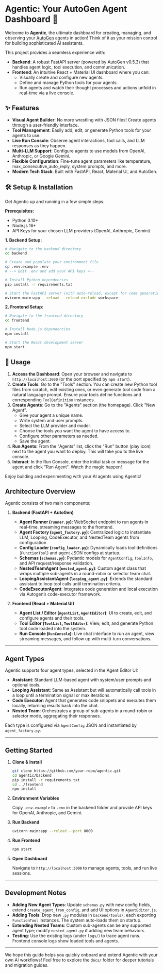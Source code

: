 # Agentic: Your AutoGen Agent Dashboard 🚀

Welcome to **Agentic**, the ultimate dashboard for creating, managing, and observing your [AutoGen](https://microsoft.github.io/autogen/) agents in action! Think of it as your mission control for building sophisticated AI assistants.

This project provides a seamless experience with:

- **Backend**: A robust FastAPI server (powered by AutoGen v0.5.3) that handles agent logic, tool execution, and communication.
- **Frontend**: An intuitive React + Material UI dashboard where you can:
    - Visually create and configure new agents.
    - Define and manage Python tools for your agents.
    - Run agents and watch their thought processes and actions unfold in real-time via a live console.

## ✨ Features

*   **Visual Agent Builder**: No more wrestling with JSON files! Create agents through a user-friendly interface.
*   **Tool Management**: Easily add, edit, or generate Python tools for your agents to use.
*   **Live Run Console**: Observe agent interactions, tool calls, and LLM responses as they happen.
*   **Multi-LLM Support**: Configure agents to use models from OpenAI, Anthropic, or Google Gemini.
*   **Flexible Configuration**: Fine-tune agent parameters like temperature, max_consecutive_auto_reply, system prompts, and more.
*   **Modern Tech Stack**: Built with FastAPI, React, Material UI, and AutoGen.

## 🛠️ Setup & Installation

Get Agentic up and running in a few simple steps.

**Prerequisites:**

*   Python 3.10+
*   Node.js 16+
*   API Keys for your chosen LLM providers (OpenAI, Anthropic, Gemini)

**1. Backend Setup:**

```bash
# Navigate to the backend directory
cd backend

# Create and populate your environment file
cp .env.example .env
# --> Edit .env and add your API keys <--

# Install Python dependencies
pip install -r requirements.txt

# Start the FastAPI server (with auto-reload, except for code generations)
uvicorn main:app --reload --reload-exclude workspace
```

**2. Frontend Setup:**

```bash
# Navigate to the frontend directory
cd frontend

# Install Node.js dependencies
npm install

# Start the React development server
npm start
```

## 🚀 Usage

1.  **Access the Dashboard**: Open your browser and navigate to `http://localhost:3000` (or the port specified by `npm start`).
2.  **Create Tools**: Go to the "Tools" section. You can create new Python tool files from scratch, edit existing ones, or even generate tool code from a natural language prompt. Ensure your tools define functions and corresponding `ToolDefinition` instances.
3.  **Create Agents**: Go to the "Agents" section (the homepage). Click "New Agent".
    *   Give your agent a unique name.
    *   Write system and user prompts.
    *   Select the LLM provider and model.
    *   Choose the tools you want the agent to have access to.
    *   Configure other parameters as needed.
    *   Save the agent.
4.  **Run Agents**: From the "Agents" list, click the "Run" button (play icon) next to the agent you want to deploy. This will take you to the live console.
5.  **Interact**: In the Run Console, enter the initial task or message for the agent and click "Run Agent". Watch the magic happen!

Enjoy building and experimenting with your AI agents using Agentic!

## Architecture Overview

Agentic consists of two main components:

1. **Backend (FastAPI + AutoGen)**
   - **Agent Runner (`runner.py`)**: WebSocket endpoint to run agents in real-time, streaming messages to the frontend.
   - **Agent Factory (`agent_factory.py`)**: Centralized logic to instantiate LLM, Looping, CodeExecutor, and NestedTeam agents from configuration.
   - **Config Loader (`config_loader.py`)**: Dynamically loads tool definitions (`FunctionTool`) and agent JSON configs at startup.
   - **Schemas (`schemas.py`)**: Pydantic models for `AgentConfig`, `ToolInfo`, and API request/response validation.
   - **NestedTeamAgent (`nested_agent.py`)**: Custom agent class that wraps multiple sub-agents in a round-robin or selector team chat.
   - **LoopingAssistantAgent (`looping_agent.py`)**: Extends the standard assistant to loop tool calls until termination criteria.
   - **CodeExecutorAgent**: Integrates code generation and local execution via Autogen’s code-executor framework.

2. **Frontend (React + Material UI)**
   - **Agent List / Editor (`AgentList`, `AgentEditor`)**: UI to create, edit, and configure agents and their tools.
   - **Tool Editor (`ToolList`, `ToolEditor`)**: View, edit, and generate Python tool code loaded into the system.
   - **Run Console (`RunConsole`)**: Live chat interface to run an agent, view streaming messages, and follow up with multi-turn conversations.

---

## Agent Types

Agentic supports four agent types, selected in the Agent Editor UI:

- **Assistant**: Standard LLM-based agent with system/user prompts and optional tools.
- **Looping Assistant**: Same as Assistant but will automatically call tools in a loop until a termination signal or max iterations.
- **Code Executor**: Agent that generates code snippets and executes them locally, returning results back into the chat.
- **Nested Team**: Orchestrates a group of sub-agents in a round-robin or selector mode, aggregating their responses.

Each type is configured via `AgentConfig` JSON and instantiated by `agent_factory.py`.

---

## Getting Started

1. **Clone & Install**

   ```bash
   git clone https://github.com/your-repo/agentic.git
   cd agentic/backend
   pip install -r requirements.txt
   cd ../frontend
   npm install
   ```

2. **Environment Variables**

   Copy `.env.example` to `.env` in the backend folder and provide API keys for OpenAI, Anthropic, and Gemini.

3. **Run Backend**

   ```bash
   uvicorn main:app --reload --port 8000
   ```

4. **Run Frontend**

   ```bash
   npm start
   ```

5. **Open Dashboard**

   Navigate to `http://localhost:3000` to manage agents, tools, and run live sessions.

---

## Development Notes

- **Adding New Agent Types**: Update `schemas.py` with new config fields, extend `create_agent_from_config`, and add UI options in `AgentEditor.js`.
- **Adding Tools**: Drop new `.py` modules in `backend/tools/`, each exporting `FunctionTool` instances. The system auto-loads them on startup.
- **Extending Nested Teams**: Custom sub-agents can be any supported agent type; modify `nested_agent.py` if adding new team behaviors.
- **Testing**: Use the existing logs (under `logs/`) to trace agent runs. Frontend console logs show loaded tools and agents.

---

We hope this guide helps you quickly onboard and extend Agentic with your own AI workflows! Feel free to explore the `docs/` folder for deeper tutorials and migration guides.